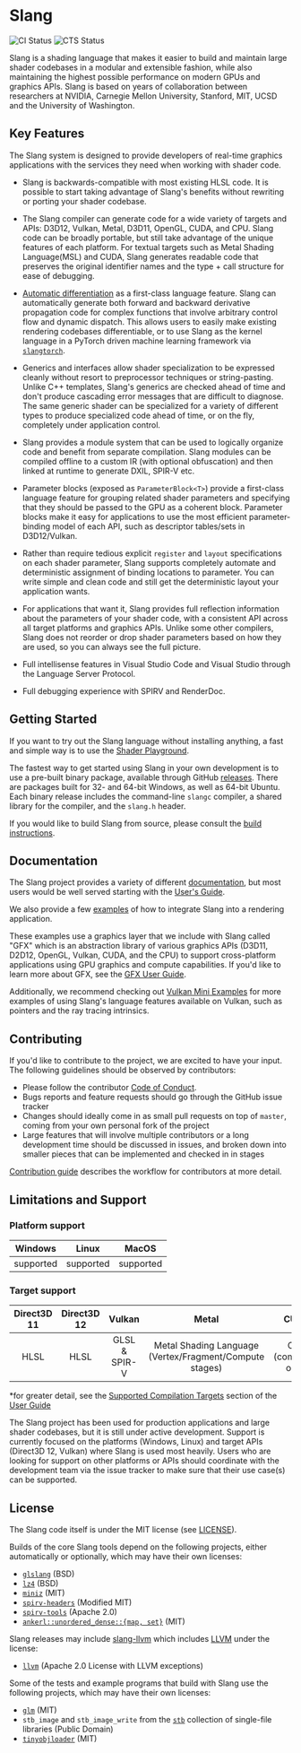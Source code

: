Slang
=====
![CI Status](https://github.com/shader-slang/slang/actions/workflows/ci.yml/badge.svg?branch=master)
![CTS Status](https://github.com/shader-slang/slang/actions/workflows/vk-gl-cts-nightly.yml/badge.svg)

Slang is a shading language that makes it easier to build and maintain large shader codebases in a modular and extensible fashion, while also maintaining the highest possible performance on modern GPUs and graphics APIs.
Slang is based on years of collaboration between researchers at NVIDIA, Carnegie Mellon University, Stanford, MIT, UCSD and the University of Washington.

Key Features
------------

The Slang system is designed to provide developers of real-time graphics applications with the services they need when working with shader code.

* Slang is backwards-compatible with most existing HLSL code. It is possible to start taking advantage of Slang's benefits without rewriting or porting your shader codebase.

* The Slang compiler can generate code for a wide variety of targets and APIs: D3D12, Vulkan, Metal, D3D11, OpenGL, CUDA, and CPU. Slang code can be broadly portable, but still take advantage of the unique features of each platform. For textual targets such as Metal Shading Language(MSL) and CUDA, Slang generates readable code that preserves the original identifier names and the type + call structure for ease of debugging.

* [Automatic differentiation](https://shader-slang.com/slang/user-guide/autodiff.html) as a first-class language feature. Slang can automatically generate both forward and backward derivative propagation code for complex functions that involve arbitrary control flow and dynamic dispatch. This allows users to easily make existing rendering codebases differentiable, or to use Slang as the kernel language in a PyTorch driven machine learning framework via [`slangtorch`](https://shader-slang.com/slang/user-guide/a1-02-slangpy.html).

* Generics and interfaces allow shader specialization to be expressed cleanly without resort to preprocessor techniques or string-pasting. Unlike C++ templates, Slang's generics are checked ahead of time and don't produce cascading error messages that are difficult to diagnose. The same generic shader can be specialized for a variety of different types to produce specialized code ahead of time, or on the fly, completely under application control.

* Slang provides a module system that can be used to logically organize code and benefit from separate compilation. Slang modules can be compiled offline to a custom IR (with optional obfuscation) and then linked at runtime to generate DXIL, SPIR-V etc.

* Parameter blocks (exposed as `ParameterBlock<T>`) provide a first-class language feature for grouping related shader parameters and specifying that they should be passed to the GPU as a coherent block. Parameter blocks make it easy for applications to use the most efficient parameter-binding model of each API, such as descriptor tables/sets in D3D12/Vulkan.

* Rather than require tedious explicit `register` and `layout` specifications on each shader parameter, Slang supports completely automate and deterministic assignment of binding locations to parameter. You can write simple and clean code and still get the deterministic layout your application wants.

* For applications that want it, Slang provides full reflection information about the parameters of your shader code, with a consistent API across all target platforms and graphics APIs. Unlike some other compilers, Slang does not reorder or drop shader parameters based on how they are used, so you can always see the full picture.

* Full intellisense features in Visual Studio Code and Visual Studio through the Language Server Protocol.

* Full debugging experience with SPIRV and RenderDoc.

Getting Started
---------------

If you want to try out the Slang language without installing anything, a fast and simple way is to use the [Shader Playground](docs/shader-playground.md).

The fastest way to get started using Slang in your own development is to use a pre-built binary package, available through GitHub [releases](https://github.com/shader-slang/slang/releases).
There are packages built for 32- and 64-bit Windows, as well as 64-bit Ubuntu.
Each binary release includes the command-line `slangc` compiler, a shared library for the compiler, and the `slang.h` header.

If you would like to build Slang from source, please consult the [build instructions](docs/building.md).

Documentation
-------------

The Slang project provides a variety of different [documentation](docs/), but most users would be well served starting with the [User's Guide](https://shader-slang.github.io/slang/user-guide/).

We also provide a few [examples](examples/) of how to integrate Slang into a rendering application.

These examples use a graphics layer that we include with Slang called "GFX" which is an abstraction library of various graphics APIs (D3D11, D2D12, OpenGL, Vulkan, CUDA, and the CPU) to support cross-platform applications using GPU graphics and compute capabilities. 
If you'd like to learn more about GFX, see the [GFX User Guide](https://shader-slang.com/slang/gfx-user-guide/index.html).

Additionally, we recommend checking out [Vulkan Mini Examples](https://github.com/nvpro-samples/vk_mini_samples/) for more examples of using Slang's language features available on Vulkan, such as pointers and the ray tracing intrinsics.

Contributing
------------

If you'd like to contribute to the project, we are excited to have your input.
The following guidelines should be observed by contributors:

* Please follow the contributor [Code of Conduct](CODE_OF_CONDUCT.md).
* Bugs reports and feature requests should go through the GitHub issue tracker
* Changes should ideally come in as small pull requests on top of `master`, coming from your own personal fork of the project
* Large features that will involve multiple contributors or a long development time should be discussed in issues, and broken down into smaller pieces that can be implemented and checked in in stages

[Contribution guide](CONTRIBUTION.md) describes the workflow for contributors at more detail.

Limitations and Support
-----------------------

### Platform support
|   Windows       |     Linux      |    MacOS     |
|:---------------:|:--------------:|:------------:|
|   supported     |   supported    |  supported   |

### Target support
|   Direct3D 11   |  Direct3D 12   |     Vulkan      |                             Metal                       |         CUDA        |    OptiX    |      CPU Compute      |
|:---------------:|:--------------:|:---------------:|:-------------------------------------------------------:|:-------------------:|:-----------:|:---------------------:|
|     HLSL        |    HLSL        |  GLSL & SPIR-V  | Metal Shading Language (Vertex/Fragment/Compute stages) |  C++ (compute-only) |  C++ (WIP)  |  C++ (compute-only)   |

*for greater detail, see the [Supported Compilation Targets](https://shader-slang.com/slang/user-guide/targets.html) section of the [User Guide](https://shader-slang.github.io/slang/user-guide/)

The Slang project has been used for production applications and large shader codebases, but it is still under active development.
Support is currently focused on the platforms (Windows, Linux) and target APIs (Direct3D 12, Vulkan) where Slang is used most heavily.
Users who are looking for support on other platforms or APIs should coordinate with the development team via the issue tracker to make sure that their use case(s) can be supported.

License
-------

The Slang code itself is under the MIT license (see [LICENSE](LICENSE)).

Builds of the core Slang tools depend on the following projects, either automatically or optionally, which may have their own licenses:

* [`glslang`](https://github.com/KhronosGroup/glslang) (BSD)
* [`lz4`](https://github.com/lz4/lz4) (BSD)
* [`miniz`](https://github.com/richgel999/miniz) (MIT)
* [`spirv-headers`](https://github.com/KhronosGroup/SPIRV-Headers) (Modified MIT)
* [`spirv-tools`](https://github.com/KhronosGroup/SPIRV-Tools) (Apache 2.0)
* [`ankerl::unordered_dense::{map, set}`](https://github.com/martinus/unordered_dense) (MIT)

Slang releases may include [slang-llvm](https://github.com/shader-slang/slang-llvm) which includes [LLVM](https://github.com/llvm/llvm-project) under the license:

* [`llvm`](https://llvm.org/docs/DeveloperPolicy.html#new-llvm-project-license-framework) (Apache 2.0 License with LLVM exceptions)

Some of the tests and example programs that build with Slang use the following projects, which may have their own licenses:

* [`glm`](https://github.com/g-truc/glm) (MIT)
* `stb_image` and `stb_image_write` from the [`stb`](https://github.com/nothings/stb) collection of single-file libraries (Public Domain)
* [`tinyobjloader`](https://github.com/tinyobjloader/tinyobjloader) (MIT)
